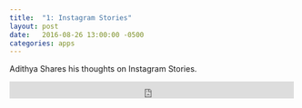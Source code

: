 ```yaml
---
title:  "1: Instagram Stories"
layout: post
date:   2016-08-26 13:00:00 -0500
categories: apps
---
```


Adithya Shares his thoughts on Instagram Stories. 

<iframe src="https://archive.org/embed/happierhour-ep-01" width="500" height="30" frameborder="0" webkitallowfullscreen="false" mozallowfullscreen="false" allowfullscreen></iframe>
